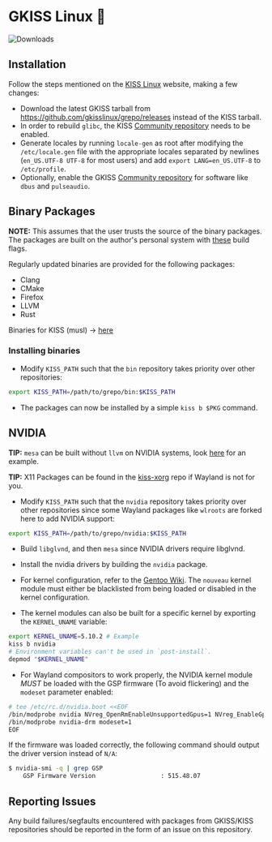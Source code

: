 # GKISS Linux 🐂

![Downloads](https://img.shields.io/github/downloads/gkisslinux/grepo/total.svg)

## Installation

Follow the steps mentioned on the [KISS Linux](https://kisslinux.org/install) website, making a few changes:

* Download the latest GKISS tarball from https://github.com/gkisslinux/grepo/releases instead of the KISS tarball.
* In order to rebuild `glibc`, the KISS [Community repository](https://github.com/kiss-community/repo-community) needs to be enabled.
* Generate locales by running `locale-gen` as root after modifying the `/etc/locale.gen` file with the appropriate locales separated by newlines (`en_US.UTF-8 UTF-8` for most users) and add `export LANG=en_US.UTF-8` to `/etc/profile`.
* Optionally, enable the GKISS [Community repository](https://github.com/gkisslinux/gcommunity) for software like `dbus` and `pulseaudio`.

## Binary Packages

**NOTE:** This assumes that the user trusts the source of the binary packages. The packages are built on the author's personal system with [these](https://github.com/git-bruh/dotfiles/blob/master/.profile#L3) build flags.

Regularly updated binaries are provided for the following packages:

* Clang
* CMake
* Firefox
* LLVM
* Rust

Binaries for KISS (musl) -> [here](https://github.com/kiss-community/repo-bin)

### Installing binaries

* Modify `KISS_PATH` such that the `bin` repository takes priority over other repositories:
```sh
export KISS_PATH=/path/to/grepo/bin:$KISS_PATH
```

* The packages can now be installed by a simple `kiss b $PKG` command.

## NVIDIA

**TIP:** `mesa` can be built without `llvm` on NVIDIA systems, look [here](https://github.com/git-bruh/kiss-repo/blob/master/overrides/mesa/build) for an example.

**TIP:** X11 Packages can be found in the [kiss-xorg](https://github.com/ehawkvu/kiss-xorg) repo if Wayland is not for you.

* Modify `KISS_PATH` such that the `nvidia` repository takes priority over other repositories since some Wayland packages like `wlroots` are forked here to add NVIDIA support:
```sh
export KISS_PATH=/path/to/grepo/nvidia:$KISS_PATH
```

* Build `libglvnd`, and then `mesa` since NVIDIA drivers require libglvnd.

* Install the nvidia drivers by building the `nvidia` package.

* For kernel configuration, refer to the [Gentoo Wiki](https://wiki.gentoo.org/wiki/NVIDIA/nvidia-drivers#Kernel_compatibility). The `nouveau` kernel module must either be blacklisted from being loaded or disabled in the kernel configuration.

* The kernel modules can also be built for a specific kernel by exporting the `KERNEL_UNAME` variable:

```sh
export KERNEL_UNAME=5.10.2 # Example
kiss b nvidia
# Environment variables can't be used in `post-install`.
depmod "$KERNEL_UNAME"
```

* For Wayland compositors to work properly, the NVIDIA kernel module _MUST_ be loaded with the GSP firmware (To avoid flickering) and the `modeset` parameter enabled:

```sh
# tee /etc/rc.d/nvidia.boot <<EOF
/bin/modprobe nvidia NVreg_OpenRmEnableUnsupportedGpus=1 NVreg_EnableGpuFirmware=1 NVreg_EnableGpuFirmwareLogs=1
/bin/modprobe nvidia-drm modeset=1
EOF
```

If the firmware was loaded correctly, the following command should output the driver version instead of `N/A`:

```sh
$ nvidia-smi -q | grep GSP
    GSP Firmware Version                  : 515.48.07
```

## Reporting Issues

Any build failures/segfaults encountered with packages from GKISS/KISS repositories should be reported in the form of an issue on this repository.

